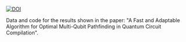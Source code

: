 [![DOI](https://zenodo.org/badge/804703550.svg)](https://zenodo.org/doi/10.5281/zenodo.11379442)

Data and code for the results shown in the paper: "A Fast and Adaptable Algorithm for Optimal Multi-Qubit Pathfinding in Quantum Circuit Compilation".
